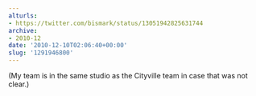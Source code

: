 ```yaml
---
alturls:
- https://twitter.com/bismark/status/13051942825631744
archive:
- 2010-12
date: '2010-12-10T02:06:40+00:00'
slug: '1291946800'
---
```


(My team is in the same studio as the Cityville team in case that was not clear.)

